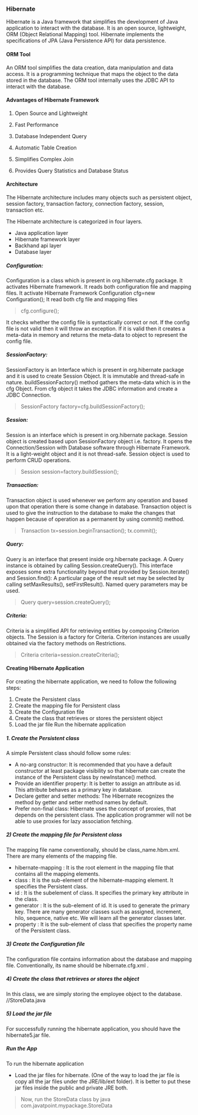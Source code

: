 ### Hibernate

Hibernate is a Java framework that simplifies the development of Java application to interact with the database. It is an open source, lightweight, ORM (Object Relational Mapping) tool. Hibernate implements the specifications of JPA (Java Persistence API) for data persistence.

#### ORM Tool
An ORM tool simplifies the data creation, data manipulation and data access. It is a programming technique that maps the object to the data stored in the database.
The ORM tool internally uses the JDBC API to interact with the database.

#### Advantages of Hibernate Framework

1. Open Source and Lightweight

2. Fast Performance

3. Database Independent Query

4. Automatic Table Creation

5. Simplifies Complex Join

6. Provides Query Statistics and Database Status

#### Architecture

The Hibernate architecture includes many objects such as persistent object, session factory, transaction factory, connection factory, session, transaction etc.


The Hibernate architecture is categorized in four layers.

- Java application layer
- Hibernate framework layer
- Backhand api layer
- Database layer

##### Configuration:

Configuration is a class which is present in org.hibernate.cfg package. It activates Hibernate framework. It reads both configuration file and mapping files.
It activate Hibernate Framework
Configuration cfg=new Configuration();
It read both cfg file and mapping files
> cfg.configure();

It checks whether the config file is syntactically correct or not.
If the config file is not valid then it will throw an exception. If it is valid then it creates a meta-data in memory and returns the meta-data to object to represent the config file.

##### SessionFactory:

SessionFactory is an Interface which is present in org.hibernate package and it is used to create Session Object.
It is immutable and thread-safe in nature.
buildSessionFactory() method gathers the meta-data which is in the cfg Object. 
From cfg object it takes the JDBC information and create a JDBC Connection.
> SessionFactory factory=cfg.buildSessionFactory();

##### Session:

Session is an interface which is present in org.hibernate package. Session object is created based upon SessionFactory object i.e. factory.
It opens the Connection/Session with Database software through Hibernate Framework.
It is a light-weight object and it is not thread-safe.
Session object is used to perform CRUD operations.
> Session session=factory.buildSession();

##### Transaction:

Transaction object is used whenever we perform any operation and based upon that operation there is some change in database.
Transaction object is used to give the instruction to the database to make the changes that happen because of operation as a permanent by using commit() method.
> Transaction tx=session.beginTransaction();
> tx.commit();

##### Query:

Query is an interface that present inside org.hibernate package.
A Query instance is obtained by calling Session.createQuery().
This interface exposes some extra functionality beyond that provided by Session.iterate() and Session.find():
A particular page of the result set may be selected by calling setMaxResults(), setFirstResult().
Named query parameters may be used.
> Query query=session.createQuery();

##### Criteria:

Criteria is a simplified API for retrieving entities by composing Criterion objects.
The Session is a factory for Criteria. Criterion instances are usually obtained via the factory methods on Restrictions.
> Criteria criteria=session.createCriteria();

#### Creating Hibernate Application
For creating the hibernate application, we need to follow the following steps:

1. Create the Persistent class
2. Create the mapping file for Persistent class
3. Create the Configuration file
4. Create the class that retrieves or stores the persistent object
5. Load the jar file
Run the hibernate application

##### 1. Create the Persistent class
A simple Persistent class should follow some rules:

- A no-arg constructor: It is recommended that you have a default constructor at least package visibility so that hibernate can create the instance of the Persistent class by newInstance() method.
- Provide an identifier property: It is better to assign an attribute as id. This attribute behaves as a primary key in database.
- Declare getter and setter methods: The Hibernate recognizes the method by getter and setter method names by default.
- Prefer non-final class: Hibernate uses the concept of proxies, that depends on the persistent class. The application programmer will not be able to use proxies for lazy association fetching.

##### 2) Create the mapping file for Persistent class
The mapping file name conventionally, should be class_name.hbm.xml. There are many elements of the mapping file.

- hibernate-mapping : It is the root element in the mapping file that contains all the mapping elements.
- class : It is the sub-element of the hibernate-mapping element. It specifies the Persistent class.
- id : It is the subelement of class. It specifies the primary key attribute in the class.
- generator : It is the sub-element of id. It is used to generate the primary key. There are many generator classes such as assigned, increment, hilo, sequence, native etc. We will learn all the generator classes later.
- property : It is the sub-element of class that specifies the property name of the Persistent class.

##### 3) Create the Configuration file
The configuration file contains information about the database and mapping file. Conventionally, its name should be hibernate.cfg.xml .

##### 4) Create the class that retrieves or stores the object
In this class, we are simply storing the employee object to the database. //StoreData.java

##### 5) Load the jar file
For successfully running the hibernate application, you should have the hibernate5.jar file.

##### Run the App
To run the hibernate application

- Load the jar files for hibernate. (One of the way to load the jar file is copy all the jar files under the JRE/lib/ext folder). It is better to put these jar files inside the public and private JRE both.
> Now, run the StoreData class by java com.javatpoint.mypackage.StoreData
